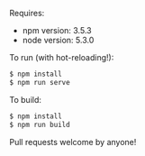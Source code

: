 Requires:
* npm version: 3.5.3
* node version: 5.3.0

To run (with hot-reloading!):
```bash
$ npm install
$ npm run serve
```

To build:
```bash
$ npm install
$ npm run build
```

Pull requests welcome by anyone!